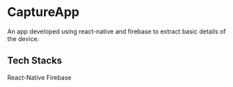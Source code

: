 # CaptureApp
An app developed using react-native and firebase to extract basic details of the device.

## Tech Stacks
React-Native
Firebase
